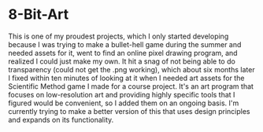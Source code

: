 # 8-Bit-Art
 This is one of my proudest projects, which I only started developing because I was trying to make a bullet-hell game during the summer and needed assets for it, went to find an online pixel drawing program, and realized I could just make my own. It hit a snag of not being able to do transparency (could not get the .png working), which about six months later I fixed within ten minutes of looking at it when I needed art assets for the Scientific Method game I made for a course project. It's an art program that focuses on low-resolution art and providing highly specific tools that I figured would be convenient, so I added them on an ongoing basis. I'm currently trying to make a better version of this that uses design principles and expands on its functionality.
